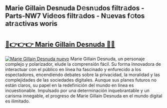 ## Marie Gillain Desnuda D𝚎sn𝚞dos filtr𝚊dos - Parts-NW7 Vid𝚎os filtr𝚊dos - N𝚞evas f𝚘tos atr𝚊ctivas woris

# <h2><a href="http://mbanwle.tromn.icu/?c=Marie+Gillain+Desnuda">🔗👉👉👉 Marie Gillain Desnuda 🔗🔗</a></h2>

[![Marie Gillain Desnuda nuevo](https://i.imgur.com/pEAQMta.gif)](http://mbanwle.tromn.icu/?c=Marie+Gillain+Desnuda)
Marie Gillain Desnuda, un personaje complejo y polarizador, elude la comprensión fácil. Su forma innovadora de interactuar con el público en línea ha fascinado y enfurecido a los espectadores, encendiendo debates sobre la privacidad, la moralidad y las complejidades de las sociedades digitales. Aunque sus planes futuros no están claros, su papel en la redefinición del mundo en línea es incuestionable. Impulsado por una determinación inquebrantable y un carisma innegable, el progreso de Marie Gillain Desnuda en el mundo digital es ilimitado.
